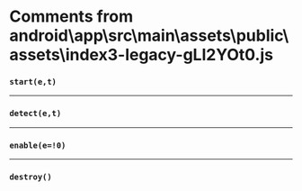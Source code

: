 # Comments from android\app\src\main\assets\public\assets\index3-legacy-gLl2YOt0.js

### `start(e,t)`

---

### `detect(e,t)`

---

### `enable(e=!0)`

---

### `destroy()`

